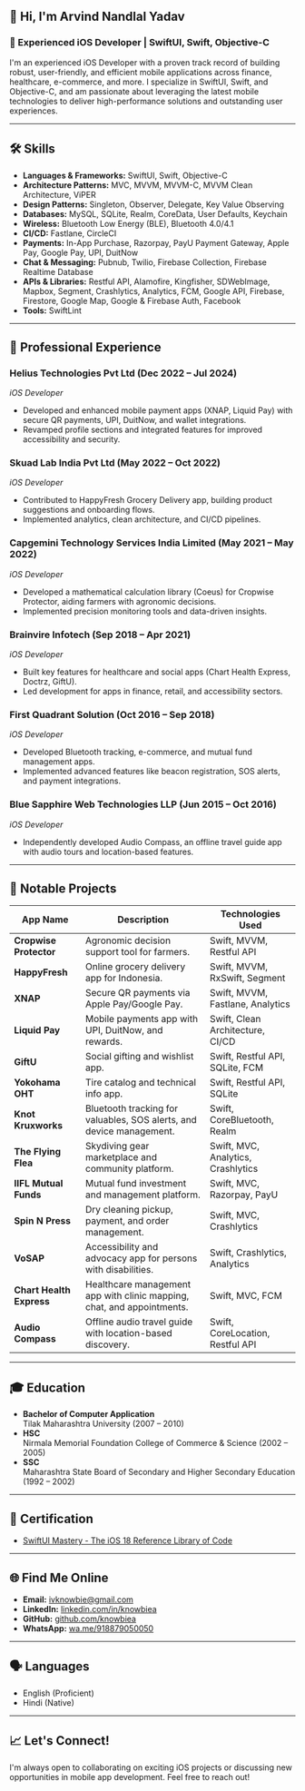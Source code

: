 <!--
**knowbiea/knowbiea** is a ✨ _special_ ✨ repository because its `README.md` (this file) appears on your GitHub profile.

Here are some ideas to get you started:

- 🔭 I’m currently working on ...
- 🌱 I’m currently learning ...
- 👯 I’m looking to collaborate on ...
- 🤔 I’m looking for help with ...
- 💬 Ask me about ...
- 📫 How to reach me: ...
- 😄 Pronouns: ...
- ⚡ Fun fact: ...
-->

## 👋 Hi, I'm Arvind Nandlal Yadav

### 🚀 Experienced iOS Developer | SwiftUI, Swift, Objective-C

I'm an experienced iOS Developer with a proven track record of building robust, user-friendly, and efficient mobile applications across finance, healthcare, e-commerce, and more. I specialize in SwiftUI, Swift, and Objective-C, and am passionate about leveraging the latest mobile technologies to deliver high-performance solutions and outstanding user experiences.

---

## 🛠️ Skills

- **Languages & Frameworks:** SwiftUI, Swift, Objective-C
- **Architecture Patterns:** MVC, MVVM, MVVM-C, MVVM Clean Architecture, ViPER
- **Design Patterns:** Singleton, Observer, Delegate, Key Value Observing
- **Databases:** MySQL, SQLite, Realm, CoreData, User Defaults, Keychain
- **Wireless:** Bluetooth Low Energy (BLE), Bluetooth 4.0/4.1
- **CI/CD:** Fastlane, CircleCI
- **Payments:** In-App Purchase, Razorpay, PayU Payment Gateway, Apple Pay, Google Pay, UPI, DuitNow
- **Chat & Messaging:** Pubnub, Twilio, Firebase Collection, Firebase Realtime Database
- **APIs & Libraries:** Restful API, Alamofire, Kingfisher, SDWebImage, Mapbox, Segment, Crashlytics, Analytics, FCM, Google API, Firebase, Firestore, Google Map, Google & Firebase Auth, Facebook
- **Tools:** SwiftLint

---

## 💼 Professional Experience

### **Helius Technologies Pvt Ltd** (Dec 2022 – Jul 2024)  
*iOS Developer*  
- Developed and enhanced mobile payment apps (XNAP, Liquid Pay) with secure QR payments, UPI, DuitNow, and wallet integrations.
- Revamped profile sections and integrated features for improved accessibility and security.

### **Skuad Lab India Pvt Ltd** (May 2022 – Oct 2022)  
*iOS Developer*  
- Contributed to HappyFresh Grocery Delivery app, building product suggestions and onboarding flows.
- Implemented analytics, clean architecture, and CI/CD pipelines.

### **Capgemini Technology Services India Limited** (May 2021 – May 2022)  
*iOS Developer*  
- Developed a mathematical calculation library (Coeus) for Cropwise Protector, aiding farmers with agronomic decisions.
- Implemented precision monitoring tools and data-driven insights.

### **Brainvire Infotech** (Sep 2018 – Apr 2021)  
*iOS Developer*  
- Built key features for healthcare and social apps (Chart Health Express, Doctrz, GiftU).
- Led development for apps in finance, retail, and accessibility sectors.

### **First Quadrant Solution** (Oct 2016 – Sep 2018)  
*iOS Developer*  
- Developed Bluetooth tracking, e-commerce, and mutual fund management apps.
- Implemented advanced features like beacon registration, SOS alerts, and payment integrations.

### **Blue Sapphire Web Technologies LLP** (Jun 2015 – Oct 2016)  
*iOS Developer*  
- Independently developed Audio Compass, an offline travel guide app with audio tours and location-based features.

---

## 📱 Notable Projects

| App Name                | Description                                                                                   | Technologies Used                  |
|-------------------------|----------------------------------------------------------------------------------------------|------------------------------------|
| **Cropwise Protector**  | Agronomic decision support tool for farmers.                                                 | Swift, MVVM, Restful API           |
| **HappyFresh**          | Online grocery delivery app for Indonesia.                                                   | Swift, MVVM, RxSwift, Segment      |
| **XNAP**                | Secure QR payments via Apple Pay/Google Pay.                                                 | Swift, MVVM, Fastlane, Analytics   |
| **Liquid Pay**          | Mobile payments app with UPI, DuitNow, and rewards.                                          | Swift, Clean Architecture, CI/CD   |
| **GiftU**               | Social gifting and wishlist app.                                                             | Swift, Restful API, SQLite, FCM    |
| **Yokohama OHT**        | Tire catalog and technical info app.                                                         | Swift, Restful API, SQLite         |
| **Knot Kruxworks**      | Bluetooth tracking for valuables, SOS alerts, and device management.                         | Swift, CoreBluetooth, Realm        |
| **The Flying Flea**     | Skydiving gear marketplace and community platform.                                           | Swift, MVC, Analytics, Crashlytics |
| **IIFL Mutual Funds**   | Mutual fund investment and management platform.                                              | Swift, MVC, Razorpay, PayU         |
| **Spin N Press**        | Dry cleaning pickup, payment, and order management.                                          | Swift, MVC, Crashlytics            |
| **VoSAP**               | Accessibility and advocacy app for persons with disabilities.                                | Swift, Crashlytics, Analytics      |
| **Chart Health Express**| Healthcare management app with clinic mapping, chat, and appointments.                       | Swift, MVC, FCM                    |
| **Audio Compass**       | Offline audio travel guide with location-based discovery.                                    | Swift, CoreLocation, Restful API   |

---

## 🎓 Education

- **Bachelor of Computer Application**  
  Tilak Maharashtra University (2007 – 2010)
- **HSC**  
  Nirmala Memorial Foundation College of Commerce & Science (2002 – 2005)
- **SSC**  
  Maharashtra State Board of Secondary and Higher Secondary Education (1992 – 2002)

---

## 🏅 Certification

- [SwiftUI Mastery - The iOS 18 Reference Library of Code](https://ude.my/UC-f0028738-b5f1-4d21-9a7a-4cf994287f9c)

---

## 🌐 Find Me Online

- **Email:** ivknowbie@gmail.com
- **LinkedIn:** [linkedin.com/in/knowbiea](https://www.linkedin.com/in/knowbiea)
- **GitHub:** [github.com/knowbiea](https://github.com/knowbiea)
- **WhatsApp:** [wa.me/918879050050](https://wa.me/918879050050)

---

## 🗣️ Languages

- English (Proficient)
- Hindi (Native)

---

## 📈 Let's Connect!

I'm always open to collaborating on exciting iOS projects or discussing new opportunities in mobile app development. Feel free to reach out!
